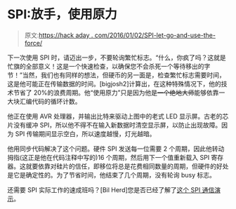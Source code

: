 # SPI:放手，使用原力

> 原文:[https://hack aday . com/2016/01/02/SPI-let-go-and-use-the-force/](https://hackaday.com/2016/01/02/spi-let-go-and-use-the-force/)

下一次使用 SPI 时，请迈出一步，不要轮询繁忙标志。“什么，你疯了吗？这就是忙旗的全部意义！这是一个快速检查，以确保您不会杀死一个等待移出的字节！”当然，我们也有同样的想法，但硬币的另一面是，检查繁忙标志需要时间，这是他可能正在传输数据的时间。[bigjosh2]计算出，在这种特殊情况下，他的技术节省了 20%的浪费周期。他“使用原力”只是因为他是~~一个绝地大师~~能够依靠一大块汇编代码的循环计数。

他正在使用 AVR 处理器，并输出比特来驱动上图中的老式 LED 显示屏。古老的芯片没有缓冲 SPI，所以他不得不在输入新数据时清空显示屏，以防止出现故障。因为 SPI 传输期间显示空白，所以速度越慢，灯光越暗。

他用同步代码解决了这个问题。硬件 SPI 发送每一位需要 2 个周期，因此他转动拇指(这正是他在代码注释中写的)16 个周期，然后用下一个值重新载入 SPI 寄存器。这就要依靠对硅片的信任，即移位将总是花费相同数量的周期，但硬件的好处是它是确定性的。为了节省时间，他结束了几个周期，没有轮询 busy 标志。

还需要 SPI 实际工作的速成班吗？[Bil Herd]您是否已经了解了[这个 SPI 通信演示](https://hackaday.com/2015/02/24/we-assume-control-spi-and-a-digital-potentiometer/)。